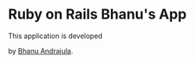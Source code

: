 # Ruby on Rails Bhanu's App

This application is developed

by [Bhanu Andrajula](mailto:bhanua1985@gmail.com).